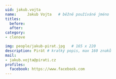```yaml
---
uid: jakub.vojta
name:     Jakub Vojta  	# běžně používáné jméno
titles:
  before: 
  after:
category:
- clenove

img: people/jakub-pirat.jpg   # 165 x 220
description: Pirát # kratký popis, max 160 znaků
mail:
- jakub.vojta@pirati.cz
profiles:
  facebook: https://www.facebook.com
---
```

